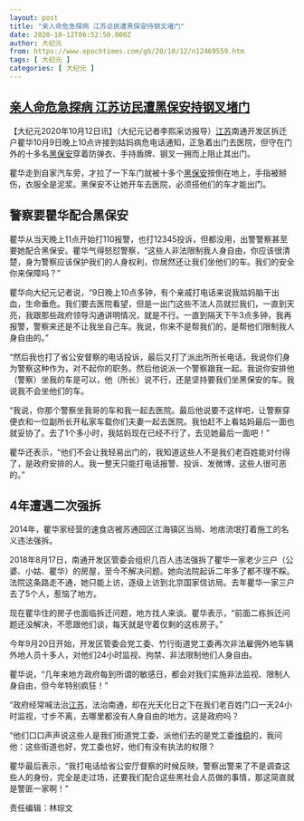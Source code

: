 ```yaml
---
layout: post
title: "亲人命危急探病 江苏访民遭黑保安持钢叉堵门"
date: 2020-10-12T06:52:50.000Z
author: 大纪元
from: https://www.epochtimes.com/gb/20/10/12/n12469559.htm
tags: [ 大纪元 ]
categories: [ 大纪元 ]
---
```

<!--1602485570000-->
[亲人命危急探病 江苏访民遭黑保安持钢叉堵门](https://www.epochtimes.com/gb/20/10/12/n12469559.htm)
------

<div>
<p>【大纪元2020年10月12日讯】（大纪元记者李熙采访报导）<a href="https://www.epochtimes.com/gb/tag/%E6%B1%9F%E8%8B%8F.html">江苏</a>南通开发区拆迁户瞿华10月9日晚上10点许接到姑妈病危电话通知，正急着出门去医院，但守在门外的十多名<a href="https://www.epochtimes.com/gb/tag/%E9%BB%91%E4%BF%9D%E5%AE%89.html">黑保安</a>穿着防弹衣、手持盾牌、钢叉一拥而上阻止其出门。</p><p>瞿华走到自家汽车旁，才拉了一下车门就被十多个<a href="https://www.epochtimes.com/gb/tag/%E9%BB%91%E4%BF%9D%E5%AE%89.html">黑保安</a>按倒在地上，手指被掰伤，衣服全是泥浆。黑保安不让她开车去医院，必须搭他们的车才能出门。</p><div class="video_fit_container epoch_player"><div class="player-container" id="player-container-f4a68ed9-18ec-4464-73b2-81b5ba5cb3bf" data-id="player-f4a68ed9-18ec-4464-73b2-81b5ba5cb3bf"></div></div><script src="//vs.youmaker.com/assets/player/f4a68ed9-18ec-4464-73b2-81b5ba5cb3bf?r=16x9&amp;s=640x368&amp;d=60&&api=7&url=https%3A%2F%2Fwww.epochtimes.com%2Fgb%2F20%2F10%2F12%2Fn12469559.htm"></script><h2>警察要瞿华配合黑保安</h2><p>瞿华从当天晚上11点开始打110报警，也打12345投诉，但都没用，出警警察甚至要她配合黑保安。瞿华气得怒怼警察，“这些人非法限制我人身自由，你应该很清楚，身为警察应该保护我们的人身权利，你居然还让我们坐他们的车。我们的安全你来保障吗？”</p><p>瞿华向大纪元记者说，“9日晚上10点多钟，有个亲戚打电话来说我姑妈脑干出血，生命垂危。我们要去医院看望，但是一出门这些不法人员就拦我们，一直到天亮，我跟那些政府领导沟通讲明情况，就是不行。一直到隔天下午3点多钟，我再报警，警察来还是不让我坐自己车。我说，你来不是帮我们的，是帮他们限制我人身自由的。”</p><p>“然后我也打了省公安督察的电话投诉，最后又打了派出所所长电话，我说你们身为警察这种作为，对不起你的职务。然后他说派一个警察跟我一起。我说你安排他（警察）坐我的车是可以，他（所长）说不行，还是坚持要我们坐黑保安的车。我说我不会坐他们的车。</p><p>“我说，你那个警察坐我哥的车和我一起去医院。最后他说要不这样吧，让警察穿便衣和一位副所长开私家车载你们夫妻一起去医院。我怕赶不上看姑妈最后一面也就妥协了。去了1个多小时，我姑妈现在已经不行了，去见她最后一面吧！”</p><p>瞿华还表示，“他们不会让我轻易出门的，我知道这些人不是我们老百姓能对付得了，是政府安排的人。我一整天只能打电话报警、投诉、发微博，这些人很可恶的。”<br /><div class="video_fit_container epoch_player"><div class="player-container" id="player-container-26e04671-b04e-4b08-4be4-2f41b493de01" data-id="player-26e04671-b04e-4b08-4be4-2f41b493de01"></div></div><script src="//vs.youmaker.com/assets/player/26e04671-b04e-4b08-4be4-2f41b493de01?r=16x9&amp;s=640x368&amp;d=144&&api=7&url=https%3A%2F%2Fwww.epochtimes.com%2Fgb%2F20%2F10%2F12%2Fn12469559.htm"></script></p><div class="video_fit_container epoch_player"><div class="player-container" id="player-container-7565cbe5-5fed-4b37-7ece-3438f48b066b" data-id="player-7565cbe5-5fed-4b37-7ece-3438f48b066b"></div></div><script src="//vs.youmaker.com/assets/player/7565cbe5-5fed-4b37-7ece-3438f48b066b?r=16x9&amp;s=640x368&amp;d=180&&api=7&url=https%3A%2F%2Fwww.epochtimes.com%2Fgb%2F20%2F10%2F12%2Fn12469559.htm"></script><h2>4年遭遇二次强拆</h2><p>2014年，瞿华家经营的速食店被苏通园区江海镇区当局、地痞流氓打着施工的名义违法强拆。</p><p>2018年8月17日，南通开发区管委会组织几百人违法强拆了瞿华一家老少三户（公婆、小姑、瞿华）的房屋，至今不解决问题。她向法院起诉二年多了都不理不睬。法院这条路走不通，她只能上访，逐级上访到北京国家信访局。去年瞿华一家三户去了5个人，惹恼了地方。</p><p>现在瞿华住的房子也面临拆迁问题，地方找人来谈。瞿华表示，“前面二栋拆迁问题还没解决，不愿跟他们谈，每天就是守着仅剩的这栋房子。”</p><p>今年9月20日开始，开发区管委会党工委、竹行街道党工委再次非法雇佣外地车辆外地人员十多人，对他们24小时监视、拘禁、非法限制他们人身自由。</p><p>瞿华说，“几年来地方政府每到所谓的敏感日，都会对我们实施非法监视、限制人身自由，但今年特别疯狂！”</p><p>“政府经常喊法治<a href="https://www.epochtimes.com/gb/tag/%E6%B1%9F%E8%8B%8F.html">江苏</a>，法治南通，却在光天化日之下在我们老百姓门口一天24小时监视，寸步不离，去哪里都没有人身自由的地方。这是政府吗？</p><p>“他们口口声声说这些人是我们街道党工委，派他们去的是党工委<a href="https://www.epochtimes.com/gb/tag/%E7%BB%B4%E7%A8%B3.html">维稳</a>的，我问他：这些街道也好，党工委也好，他们有没有执法的权限？</p><p>瞿华最后表示，“我打电话给省公安厅督察的时候反映，警察出警来了不是调查这些人的身份，完全是走过场，还要我们配合这些黑社会人员做的事情，那这简直就是警匪一家啊！”</p><p>责任编辑：林琮文</p>
</div>
